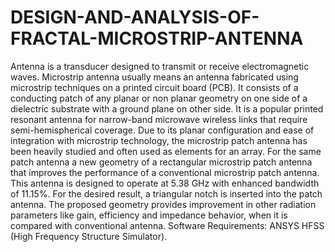 # DESIGN-AND-ANALYSIS-OF-FRACTAL-MICROSTRIP-ANTENNA

Antenna is a transducer designed to transmit or receive electromagnetic waves. Microstrip antenna usually means an antenna fabricated using microstrip techniques on a printed circuit board (PCB). It consists of a conducting patch of any planar or non planar geometry on one side of a dielectric substrate with a ground plane on other side. It is a popular printed resonant antenna for narrow-band microwave wireless links that require semi-hemispherical coverage. Due to its planar configuration and ease of integration with microstrip technology, the microstrip patch antenna has been heavily studied and often used as elements for an array.
For the same patch antenna a new geometry of a rectangular microstrip patch antenna that improves the performance of a conventional microstrip patch antenna. This antenna is designed to operate at 5.38 GHz with enhanced bandwidth of 11.15%. For the desired result, a triangular notch is inserted into the patch antenna. The proposed geometry provides improvement in other radiation parameters like gain, efficiency and impedance behavior, when it is compared with conventional antenna.
Software Requirements:
ANSYS HFSS (High Frequency Structure Simulator).